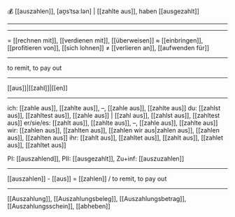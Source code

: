 💰 [[auszahlen]], [aʊ̯sˈtsaːlən] | [[zahlte aus]], haben [[ausgezahlt]]

---

---
= [[rechnen mit]], [[verdienen mit]], [[überweisen]]
≈ [[einbringen]], [[profitieren von]], [[sich lohnen]]
≠ [[verlieren an]], [[aufwenden für]]

---
to remit, to pay out

---
[[aus]]|[[zahl]]|[[en]]

---
ich: [[zahle aus]], [[zahlte aus]], –, [[zahle aus]], [[zahlte aus]]
du: [[zahlst aus]], [[zahltest aus]], [[zahle aus]] | [[zahl aus]], [[zahlst aus]], [[zahltest aus]]
er/sie/es: [[zahlt aus]], [[zahlte aus]], –, [[zahle aus]], [[zahlte aus]]
wir: [[zahlen aus]], [[zahlten aus]], [[zahlen wir aus|zahlen aus]], [[zahlen aus]], [[zahlten aus]]
ihr: [[zahlt aus]], [[zahltet aus]], [[zahlt aus]], [[zahlet aus]], [[zahltet aus]]

PI: [[auszahlend]], PII: [[ausgezahlt]], Zu+inf: [[auszuzahlen]]

---
[[auszahlen]] - [[aus]] = [[zahlen]] / to remit, to pay out

---
[[Auszahlung]], [[Auszahlungsbeleg]], [[Auszahlungsbetrag]], [[Auszahlungsschein]], [[abheben]]

